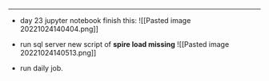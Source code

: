 ---

+ day 23 jupyter notebook
finish this: 
![[Pasted image 20221024140404.png]]

+ run sql server new script of 
**spire load missing**
![[Pasted image 20221024140513.png]]


+ run daily job.

```

```
